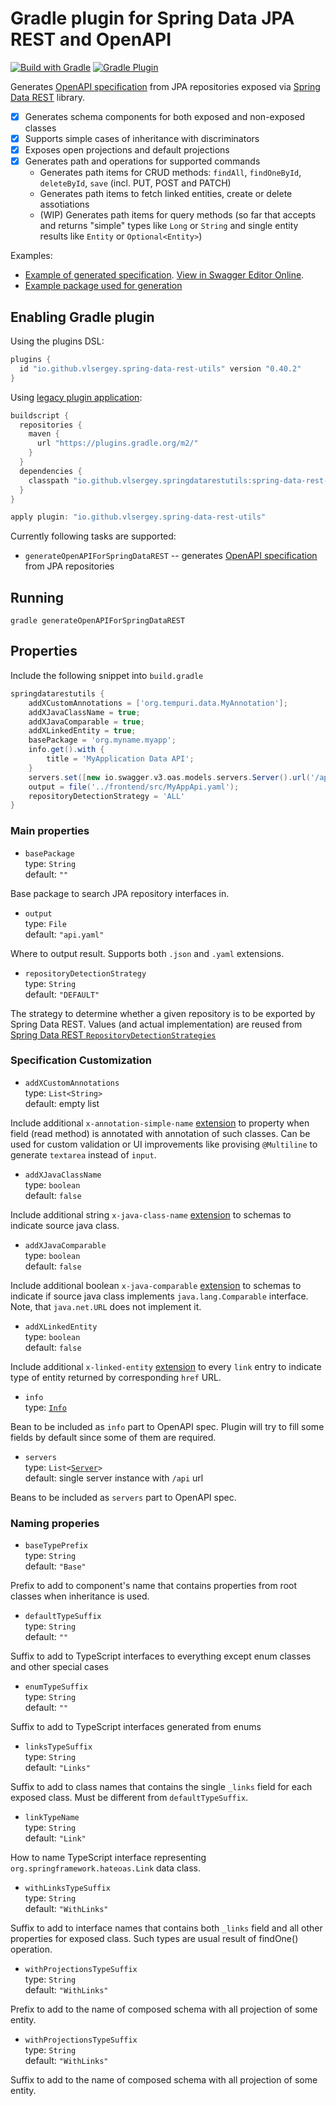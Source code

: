 # Gradle plugin for Spring Data JPA REST and OpenAPI  

[![Build with Gradle](https://github.com/vlsergey/spring-data-rest-utils/actions/workflows/build.yml/badge.svg?branch=master)](https://github.com/vlsergey/spring-data-rest-utils/actions/workflows/build.yml)
[![Gradle Plugin](https://img.shields.io/maven-metadata/v?label=Gradle%20Plugin&metadataUrl=https://plugins.gradle.org/m2/io/github/vlsergey/spring-data-rest-utils/io.github.vlsergey.spring-data-rest-utils.gradle.plugin/maven-metadata.xml)](https://plugins.gradle.org/plugin/io.github.vlsergey.spring-data-rest-utils)

Generates [OpenAPI specification](https://swagger.io/specification/) from JPA repositories exposed via [Spring Data REST](https://spring.io/projects/spring-data-rest) library.

- [x] Generates schema components for both exposed and non-exposed classes
- [x] Supports simple cases of inheritance with discriminators
- [x] Exposes open projections and default projections
- [X] Generates path and operations for supported commands
  - Generates path items for CRUD methods: `findAll`, `findOneById`, `deleteById`, `save` (incl. PUT, POST and PATCH)
  - Generates path items to fetch linked entities, create or delete assotiations
  - (WIP) Generates path items for query methods (so far that accepts and returns "simple" types like `Long` or `String` and single entity results like `Entity` or `Optional<Entity>`)

Examples:
- [Example of generated specification](https://github.com/vlsergey/spring-data-rest-utils/blob/master/src/test/resources/io/github/vlsergey/springdatarestutils/expected-example.yaml). [View in Swagger Editor Online](https://editor.swagger.io/?url=https://raw.githubusercontent.com/vlsergey/spring-data-rest-utils/master/src/test/resources/io/github/vlsergey/springdatarestutils/expected-example.yaml).
- [Example package used for generation](https://github.com/vlsergey/spring-data-rest-utils/tree/master/src/test/java/io/github/vlsergey/springdatarestutils/example)

## Enabling Gradle plugin
Using the plugins DSL:
```groovy
plugins {
  id "io.github.vlsergey.spring-data-rest-utils" version "0.40.2"
}
```

Using [legacy plugin application](https://docs.gradle.org/current/userguide/plugins.html#sec:old_plugin_application):
```groovy
buildscript {
  repositories {
    maven {
      url "https://plugins.gradle.org/m2/"
    }
  }
  dependencies {
    classpath "io.github.vlsergey.springdatarestutils:spring-data-rest-utils:0.40.2"
  }
}

apply plugin: "io.github.vlsergey.spring-data-rest-utils"
```

Currently following tasks are supported:
- `generateOpenAPIForSpringDataREST` -- generates [OpenAPI specification](https://swagger.io/specification/) from JPA repositories

## Running
`gradle generateOpenAPIForSpringDataREST`

## Properties

Include the following snippet into `build.gradle`
```groovy
springdatarestutils {
    addXCustomAnnotations = ['org.tempuri.data.MyAnnotation'];
    addXJavaClassName = true;
    addXJavaComparable = true;
    addXLinkedEntity = true;
    basePackage = 'org.myname.myapp';
    info.get().with {
        title = 'MyApplication Data API';
    }
    servers.set([new io.swagger.v3.oas.models.servers.Server().url('/api/data')]);
    output = file('../frontend/src/MyAppApi.yaml');
    repositoryDetectionStrategy = 'ALL'
}
```

### Main properties

* `basePackage`<br>
type: `String`<br>
default: `""`

Base package to search JPA repository interfaces in.

* `output`<br>
type: `File`<br>
default: `"api.yaml"`

Where to output result. Supports both `.json` and `.yaml` extensions.

* `repositoryDetectionStrategy`<br>
type: `String`<br>
default: `"DEFAULT"`

The strategy to determine whether a given repository is to be exported by Spring Data REST. Values (and actual implementation) are reused from [Spring Data REST `RepositoryDetectionStrategies`](https://docs.spring.io/spring-data/rest/docs/current/api/org/springframework/data/rest/core/mapping/RepositoryDetectionStrategy.RepositoryDetectionStrategies.html)

### Specification Customization 

* `addXCustomAnnotations`<br>
type: `List<String>`<br>
default: empty list

Include additional `x-annotation-simple-name` [extension](https://swagger.io/docs/specification/openapi-extensions/) to property when field (read method) is annotated with annotation of such classes. Can be used for custom validation or UI improvements like provising `@Multiline` to generate `textarea` instead of `input`.

* `addXJavaClassName`<br>
type: `boolean`<br>
default: `false`

Include additional string `x-java-class-name` [extension](https://swagger.io/docs/specification/openapi-extensions/) to schemas to indicate source java class.

* `addXJavaComparable`<br>
type: `boolean`<br>
default: `false`

Include additional boolean `x-java-comparable` [extension](https://swagger.io/docs/specification/openapi-extensions/) to schemas to indicate if source java class implements `java.lang.Comparable` interface. Note, that `java.net.URL` does not implement it.

* `addXLinkedEntity`<br>
type: `boolean`<br>
default: `false`

Include additional `x-linked-entity` [extension](https://swagger.io/docs/specification/openapi-extensions/) to every `link` entry to indicate type of entity returned by corresponding `href` URL.

* `info`<br>
type: [`Info`](https://github.com/swagger-api/swagger-core/blob/master/modules/swagger-models/src/main/java/io/swagger/v3/oas/models/info/Info.java)

Bean to be included as `info` part to OpenAPI spec. Plugin will try to fill some fields by default since some of them are required.

* `servers`<br>
type: `List<`[`Server`](https://github.com/swagger-api/swagger-core/blob/master/modules/swagger-models/src/main/java/io/swagger/v3/oas/models/servers/Server.java)`>`<br>
default: single server instance with `/api` url

Beans to be included as `servers` part to OpenAPI spec.

### Naming properies

* `baseTypePrefix`<br>
type: `String`<br>
default: `"Base"`

Prefix to add to component's name that contains properties from root classes when inheritance is used.

* `defaultTypeSuffix`<br>
type: `String`<br>
default: `""`

Suffix to add to TypeScript interfaces to everything except enum classes and other special cases

* `enumTypeSuffix`<br>
type: `String`<br>
default: `""`

Suffix to add to TypeScript interfaces generated from enums

* `linksTypeSuffix`<br>
type: `String`<br>
default: `"Links"`

Suffix to add to class names that contains the single `_links` field for each exposed class. Must be different from `defaultTypeSuffix`.

* `linkTypeName`<br>
type: `String`<br>
default: `"Link"`

How to name TypeScript interface representing `org.springframework.hateoas.Link` data class.

* `withLinksTypeSuffix`<br>
type: `String`<br>
default: `"WithLinks"`

Suffix to add to interface names that contains both `_links` field and all other properties for exposed class. Such types are usual result of findOne() operation.

* `withProjectionsTypeSuffix`<br>
type: `String`<br>
default: `"WithLinks"`

Prefix to add to the name of composed schema with all projection of some entity.

* `withProjectionsTypeSuffix`<br>
type: `String`<br>
default: `"WithLinks"`

Suffix to add to the name of composed schema with all projection of some entity.
